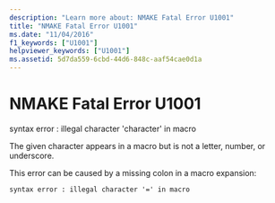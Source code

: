 ```yaml
---
description: "Learn more about: NMAKE Fatal Error U1001"
title: "NMAKE Fatal Error U1001"
ms.date: "11/04/2016"
f1_keywords: ["U1001"]
helpviewer_keywords: ["U1001"]
ms.assetid: 5d7da559-6cbd-44d6-848c-aaf54cae0d1a
---
```

# NMAKE Fatal Error U1001

syntax error : illegal character 'character' in macro

The given character appears in a macro but is not a letter, number, or underscore.

This error can be caused by a missing colon in a macro expansion:

```
syntax error : illegal character '=' in macro
```
